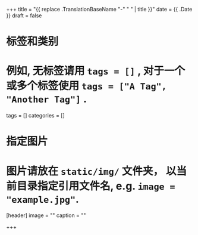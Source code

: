 +++
title = "{{ replace .TranslationBaseName "-" " " | title }}"
date = {{ .Date }}
draft = false

# 标签和类别
# 例如, 无标签请用 `tags = []` , 对于一个或多个标签使用 `tags = ["A Tag", "Another Tag"]` .
tags = []
categories = []

# 指定图片
# 图片请放在 `static/img/` 文件夹， 以当前目录指定引用文件名, e.g. `image = "example.jpg"`.
[header]
image = ""
caption = ""

+++
